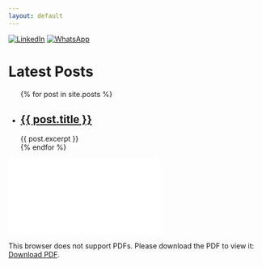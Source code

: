 ```yaml
---
layout: default
---
```

[![LinkedIn](https://img.shields.io/badge/linkedin-%230077B5.svg?style=for-the-badge&logo=linkedin&logoColor=white)](https://www.linkedin.com/in/smarzban/) [![WhatsApp](https://img.shields.io/badge/WhatsApp-25D366?style=for-the-badge&logo=whatsapp&logoColor=white)](https://wa.me/31685343018)

<h1>Latest Posts</h1>

<ul>
    {% for post in site.posts %}
    <li>
        <h2><a href="{{ post.url }}">{{ post.title }}</a></h2>
        {{ post.excerpt }}
    </li>
    {% endfor %}
</ul>

<object data="./resume.pdf" type="application/pdf" width="700px" height="700px">
    <embed src="./resume.pdf">
        <p>This browser does not support PDFs. Please download the PDF to view it: <a href="./resume.pdf">Download PDF</a>.</p>
    </embed>
</object>